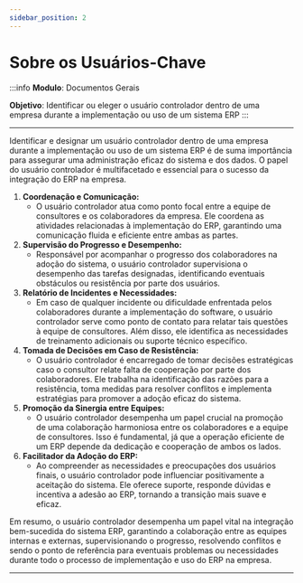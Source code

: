 ```yaml
---
sidebar_position: 2
---
```


# Sobre os Usuários-Chave

:::info
**Modulo**: Documentos Gerais

**Objetivo**: Identificar ou eleger o usuário controlador dentro de uma empresa durante a implementação ou uso de um sistema ERP
:::

---

Identificar e designar um usuário controlador dentro de uma empresa durante a implementação ou uso de um sistema ERP é de suma importância para assegurar uma administração eficaz do sistema e dos dados. O papel do usuário controlador é multifacetado e essencial para o sucesso da integração do ERP na empresa.

1. **Coordenação e Comunicação:**
    - O usuário controlador atua como ponto focal entre a equipe de consultores e os colaboradores da empresa. Ele coordena as atividades relacionadas à implementação do ERP, garantindo uma comunicação fluida e eficiente entre ambas as partes.
2. **Supervisão do Progresso e Desempenho:**
    - Responsável por acompanhar o progresso dos colaboradores na adoção do sistema, o usuário controlador supervisiona o desempenho das tarefas designadas, identificando eventuais obstáculos ou resistência por parte dos usuários.
3. **Relatório de Incidentes e Necessidades:**
    - Em caso de qualquer incidente ou dificuldade enfrentada pelos colaboradores durante a implementação do software, o usuário controlador serve como ponto de contato para relatar tais questões à equipe de consultores. Além disso, ele identifica as necessidades de treinamento adicionais ou suporte técnico específico.
4. **Tomada de Decisões em Caso de Resistência:**
    - O usuário controlador é encarregado de tomar decisões estratégicas caso o consultor relate falta de cooperação por parte dos colaboradores. Ele trabalha na identificação das razões para a resistência, toma medidas para resolver conflitos e implementa estratégias para promover a adoção eficaz do sistema.
5. **Promoção da Sinergia entre Equipes:**
    - O usuário controlador desempenha um papel crucial na promoção de uma colaboração harmoniosa entre os colaboradores e a equipe de consultores. Isso é fundamental, já que a operação eficiente de um ERP depende da dedicação e cooperação de ambos os lados.
6. **Facilitador da Adoção do ERP:**
    - Ao compreender as necessidades e preocupações dos usuários finais, o usuário controlador pode influenciar positivamente a aceitação do sistema. Ele oferece suporte, responde dúvidas e incentiva a adesão ao ERP, tornando a transição mais suave e eficaz.

Em resumo, o usuário controlador desempenha um papel vital na integração bem-sucedida do sistema ERP, garantindo a colaboração entre as equipes internas e externas, supervisionando o progresso, resolvendo conflitos e sendo o ponto de referência para eventuais problemas ou necessidades durante todo o processo de implementação e uso do ERP na empresa.

---
